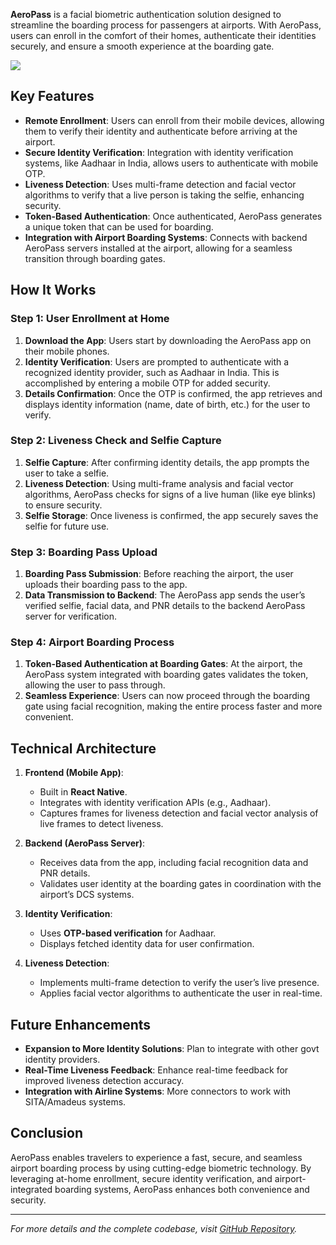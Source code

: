 **AeroPass** is a facial biometric authentication solution designed to streamline the boarding process for passengers at airports. With AeroPass, users can enroll in the comfort of their homes, authenticate their identities securely, and ensure a smooth experience at the boarding gate.

![](https://github.com/bhishekarora/bhishekarora.github.io/blob/f917d50d8dcfdfd53c3eedee04bd7be113849730/img/aeropasslogo.png)

## Key Features

- **Remote Enrollment**: Users can enroll from their mobile devices, allowing them to verify their identity and authenticate before arriving at the airport.
- **Secure Identity Verification**: Integration with identity verification systems, like Aadhaar in India, allows users to authenticate with mobile OTP.
- **Liveness Detection**: Uses multi-frame detection and facial vector algorithms to verify that a live person is taking the selfie, enhancing security.
- **Token-Based Authentication**: Once authenticated, AeroPass generates a unique token that can be used for boarding.
- **Integration with Airport Boarding Systems**: Connects with backend AeroPass servers installed at the airport, allowing for a seamless transition through boarding gates.

## How It Works

### Step 1: User Enrollment at Home

1. **Download the App**: Users start by downloading the AeroPass app on their mobile phones.
2. **Identity Verification**: Users are prompted to authenticate with a recognized identity provider, such as Aadhaar in India. This is accomplished by entering a mobile OTP for added security.
3. **Details Confirmation**: Once the OTP is confirmed, the app retrieves and displays identity information (name, date of birth, etc.) for the user to verify.

### Step 2: Liveness Check and Selfie Capture

1. **Selfie Capture**: After confirming identity details, the app prompts the user to take a selfie.
2. **Liveness Detection**: Using multi-frame analysis and facial vector algorithms, AeroPass checks for signs of a live human (like eye blinks) to ensure security.
3. **Selfie Storage**: Once liveness is confirmed, the app securely saves the selfie for future use.

### Step 3: Boarding Pass Upload

1. **Boarding Pass Submission**: Before reaching the airport, the user uploads their boarding pass to the app. 
2. **Data Transmission to Backend**: The AeroPass app sends the user’s verified selfie, facial data, and PNR details to the backend AeroPass server for verification.

### Step 4: Airport Boarding Process

1. **Token-Based Authentication at Boarding Gates**: At the airport, the AeroPass system integrated with boarding gates validates the token, allowing the user to pass through.
2. **Seamless Experience**: Users can now proceed through the boarding gate using facial recognition, making the entire process faster and more convenient.

## Technical Architecture

1. **Frontend (Mobile App)**:
   - Built in **React Native**.
   - Integrates with identity verification APIs (e.g., Aadhaar).
   - Captures frames for liveness detection and facial vector analysis of live frames to detect liveness.
   
2. **Backend (AeroPass Server)**:
   - Receives data from the app, including facial recognition data and PNR details.
   - Validates user identity at the boarding gates in coordination with the airport’s DCS systems.

3. **Identity Verification**:
   - Uses **OTP-based verification** for Aadhaar.
   - Displays fetched identity data for user confirmation.

4. **Liveness Detection**:
   - Implements multi-frame detection to verify the user’s live presence.
   - Applies facial vector algorithms to authenticate the user in real-time.


## Future Enhancements

- **Expansion to More Identity Solutions**: Plan to integrate with other govt identity providers.
- **Real-Time Liveness Feedback**: Enhance real-time feedback for improved liveness detection accuracy.
- **Integration with Airline Systems**: More connectors to work with SITA/Amadeus systems.

## Conclusion

AeroPass enables travelers to experience a fast, secure, and seamless airport boarding process by using cutting-edge biometric technology. By leveraging at-home enrollment, secure identity verification, and airport-integrated boarding systems, AeroPass enhances both convenience and security.

---

*For more details and the complete codebase, visit [GitHub Repository](#).*
